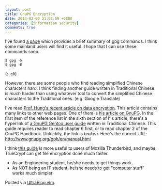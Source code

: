 ```yaml
---
layout: post
title: GnuPG Encryption
date: 2014-02-03 21:03:59 +0800
categories: [information security]
comments: true
---
```


I've found [a page][gpgcmdsum] which provides a brief summary of gpg
commands.  I think some mainland users will find it useful.  I hope
that I can use these commands soon.

    $ gpg -k
    $ gpg -K
{: .cli}

<!-- more -->

However, there are some people who find reading simplified Chinese
characters hard.  I think finding another guide written in Traditional
Chinese is *much* harder than using whatever tool to convert the
simplified Chinese characters to the Traditional ones. (e.g.  Google
Translate)

I've read [Prof.  Hung's recent article on data encryption][ckhung1].
This article contains many links to other web pages.  One of them is
[his article on GnuPG][ckhung2].  In the first item of the reference
list in the sixth section of his article, there's a hyperlink of
[a GnuPG Gentoo user guide][gpggentoo] written in Traditional Chinese.
This guide requires reader to read chapter 6 first, or to read
chapter 2 of the GnuPG Handbook.  Unluckily, the link is *broken*.
Here's the correct URL: <http://www.gnupg.org/gph/en/manual.html>

I think [this guide][thunderbird] is more useful to users of Mozilla
Thunderbird, and maybe TrueCrypt can get file encryption done much
faster.

- As an Engineering student, he/she needs to get things work.
- As NOT being an IT student, he/she needs to get "computer stuff"
    works much simpler.

Posted via [UltraBlog.vim][end].

[gpgcmdsum]: http://blog.aboutc.net/linux/55/pgp-file-encryption-and-decryption "PGP Document Encryption"
[ckhung1]: http://ckhung0.blogspot.hk/2013/12/safe-encryption.html
[ckhung2]: http://newtoypia.blogspot.tw/2013/12/gnupg-pgp.html
[gpggentoo]: http://www.gentoo.org/doc/zh_tw/gnupg-user.xml
[thunderbird]: https://securityinabox.org/en/thuderbird_encryption "How to Use Enigmail with GnuPG in Thunderbird"
[end]: http://0x3f.org/blog/ultrablog-as-an-ultimate-vim-blogging-plugin/
